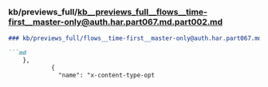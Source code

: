 ### kb/previews_full/kb__previews_full__flows__time-first__master-only@auth.har.part067.md.part002.md

```md
### kb/previews_full/flows__time-first__master-only@auth.har.part067.md (part 002)

```md
    },
            {
              "name": "x-content-type-opt
```

```

```
